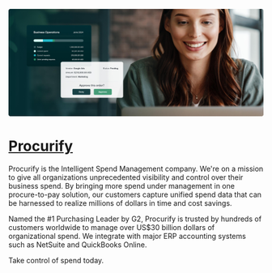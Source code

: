 [![Visit Procurify](imagePreview.jpg)](https://www.procurify.com)

# [Procurify](https://www.procurify.com)

Procurify is the Intelligent Spend Management company. We're on a mission to give all organizations unprecedented visibility and control over their business spend. By bringing more spend under management in one procure-to-pay solution, our customers capture unified spend data that can be harnessed to realize millions of dollars in time and cost savings.

Named the #1 Purchasing Leader by G2, Procurify is trusted by hundreds of customers worldwide to manage over US$30 billion dollars of organizational spend. We integrate with major ERP accounting systems such as NetSuite and QuickBooks Online.

Take control of spend today.

